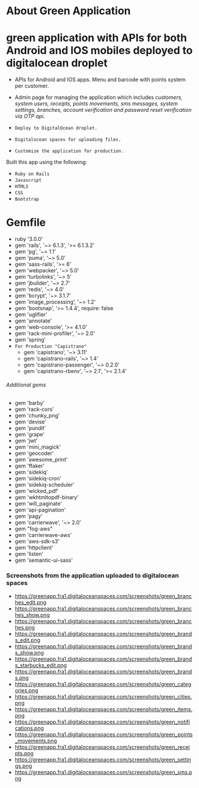 # About Green Application
# green application with APIs for both Android and IOS mobiles deployed to digitalocean droplet
* APIs for Android and IOS apps. Menu and barcode with points system per customer. 
* Admin page for managing the application which includes  *customers, system users, receipts, points movements, sms messages, system settings, branches, account verification and password reset verification via OTP api*. 

* ` Deploy to DigitalOcean droplet. `
* ` Digitalocean spaces for uploading files. `
* ` Customize the application for production. `

Built this app using the following:
* ` Ruby on Rails `
* ` Javascript `
* ` HTML5 `
* ` CSS `
* ` Bootstrap `

# Gemfile
* ruby '3.0.0'
* gem 'rails', '~> 6.1.3', '>= 6.1.3.2'
* gem 'pg', '~> 1.1'
* gem 'puma', '~> 5.0'
* gem 'sass-rails', '>= 6'
* gem 'webpacker', '~> 5.0'
* gem 'turbolinks', '~> 5'
* gem 'jbuilder', '~> 2.7'
* gem 'redis', '~> 4.0'
* gem 'bcrypt', '~> 3.1.7'
* gem 'image_processing', '~> 1.2'
* gem 'bootsnap', '>= 1.4.4', require: false
* gem 'uglifier'
* gem 'annotate'
* gem 'web-console', '>= 4.1.0'
* gem 'rack-mini-profiler', '~> 2.0'
* gem 'spring'
* ` For Production "Capistrano" `
  * gem 'capistrano', '~> 3.11'
  * gem 'capistrano-rails', '~> 1.4'
  * gem 'capistrano-passenger', '~> 0.2.0'
  * gem 'capistrano-rbenv', '~> 2.1', '>= 2.1.4'

###### Additional gems
* gem 'barby'
* gem 'rack-cors'
* gem 'chunky_png'
* gem 'devise'
* gem 'pundit'
* gem 'grape'
* gem 'jwt'
* gem 'mini_magick'
* gem 'geocoder'
* gem 'awesome_print'
* gem 'ffaker'
* gem 'sidekiq'
* gem 'sidekiq-cron'
* gem 'sidekiq-scheduler'
* gem 'wicked_pdf'
* gem 'wkhtmltopdf-binary'
* gem 'will_paginate'
* gem 'api-pagination'
* gem 'pagy'
* gem 'carrierwave', '~> 2.0'
* gem "fog-aws"
* gem 'carrierwave-aws'
* gem 'aws-sdk-s3'
* gem 'httpclient'
* gem 'listen'
* gem 'semantic-ui-sass'

### Screenshots from the application uploaded to digitalocean spaces
* https://greenapp.fra1.digitaloceanspaces.com/screenshots/green_branches_edit.png
* https://greenapp.fra1.digitaloceanspaces.com/screenshots/green_branches_show.png
* https://greenapp.fra1.digitaloceanspaces.com/screenshots/green_branches.png
* https://greenapp.fra1.digitaloceanspaces.com/screenshots/green_brands_edit.png
* https://greenapp.fra1.digitaloceanspaces.com/screenshots/green_brands_show.png
* https://greenapp.fra1.digitaloceanspaces.com/screenshots/green_brands_starbucks_edit.png
* https://greenapp.fra1.digitaloceanspaces.com/screenshots/green_brands.png
* https://greenapp.fra1.digitaloceanspaces.com/screenshots/green_categories.png
* https://greenapp.fra1.digitaloceanspaces.com/screenshots/green_cities.png
* https://greenapp.fra1.digitaloceanspaces.com/screenshots/green_items.png
* https://greenapp.fra1.digitaloceanspaces.com/screenshots/green_notifications.png
* https://greenapp.fra1.digitaloceanspaces.com/screenshots/green_points_movements.png
* https://greenapp.fra1.digitaloceanspaces.com/screenshots/green_receipts.png
* https://greenapp.fra1.digitaloceanspaces.com/screenshots/green_settings.png
* https://greenapp.fra1.digitaloceanspaces.com/screenshots/green_sms.png
